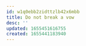 ```yaml
---
id: w1q0ebb2zidttzlb42x6mbb
title: Do not break a vow
desc: ''
updated: 1655451616755
created: 1655441183940
---
```


